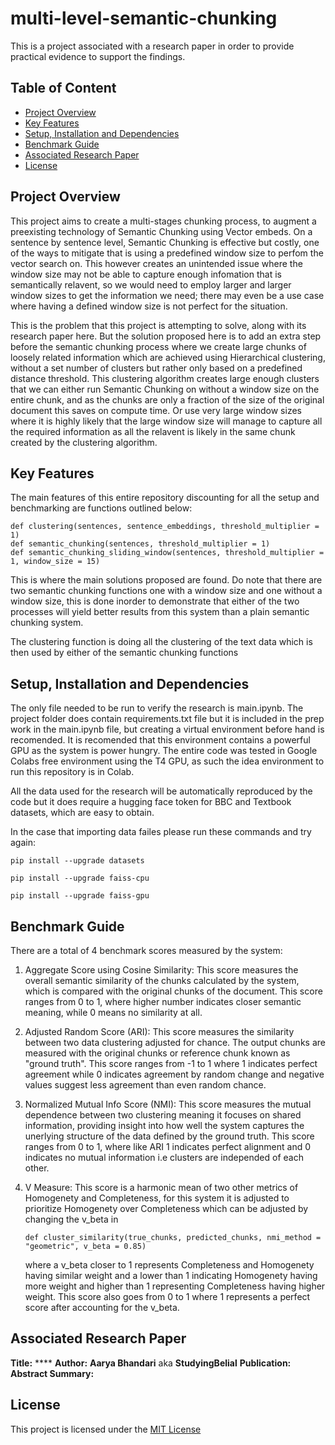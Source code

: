 # multi-level-semantic-chunking
This is a project associated with a research paper in order to provide practical evidence to support the findings.

## Table of Content
* [Project Overview](#project-overview)
* [Key Features](#key-features)
* [Setup, Installation and Dependencies](#setup-installation-and-dependencies)
* [Benchmark Guide](#benchmark-guide)
* [Associated Research Paper](#associated-research-paper)
* [License](#license)

## Project Overview
This project aims to create a multi-stages chunking process, to augment a preexisting technology of Semantic Chunking using Vector embeds. On a sentence by sentence level, Semantic Chunking is effective but costly, one of the ways to mitigate that is using a predefined window size to perfom the vector search on. This however creates an unintended issue where the window size may not be able to capture enough infomation that is semantically relavent, so we would need to employ larger and larger window sizes to get the information we need; there may even be a use case where having a defined window size is not perfect for the situation.

This is the problem that this project is attempting to solve, along with its research paper here. But the solution proposed here is to add an extra step before the semantic chunking process where we create large chunks of loosely related information which are achieved using Hierarchical clustering, without a set number of clusters but rather only based on a predefined distance threshold. This clustering algorithm creates large enough clusters that we can either run Semantic Chunking on without a window size on the entire chunk, and as the chunks are only a fraction of the size of the original document this saves on compute time. Or use very large window sizes where it is highly likely that the large window size will manage to capture all the required information as all the relavent is likely in the same chunk created by the clustering algorithm.

## Key Features
The main features of this entire repository discounting for all the setup and benchmarking are functions outlined below:
```
def clustering(sentences, sentence_embeddings, threshold_multiplier = 1)
def semantic_chunking(sentences, threshold_multiplier = 1)
def semantic_chunking_sliding_window(sentences, threshold_multiplier = 1, window_size = 15)
```
This is where the main solutions proposed are found. Do note that there are two semantic chunking functions one with a window size and one without a window size, this is done inorder to demonstrate that either of the two processes will yield better results from this system than a plain semantic chunking system.

The clustering function is doing all the clustering of the text data which is then used by either of the semantic chunking functions

## Setup, Installation and Dependencies
The only file needed to be run to verify the research is main.ipynb. The project folder does contain requirements.txt file but it is included in the prep work in the main.ipynb file, but creating a virtual environment before hand is recomended.
It is recomended that this environment contains a powerful GPU as the system is power hungry. The entire code was tested in Google Colabs free environment using the T4 GPU, as such the idea environment to run this repository is in Colab.

All the data used for the research will be automatically reproduced by the code but it does require a hugging face token for BBC and Textbook datasets, which are easy to obtain.

In the case that importing data failes please run these commands and try again:
```
pip install --upgrade datasets
```
```
pip install --upgrade faiss-cpu
```
```
pip install --upgrade faiss-gpu
```

## Benchmark Guide
There are a total of 4 benchmark scores measured by the system:
1. Aggregate Score using Cosine Similarity:
    This score measures the overall semantic similarity of the chunks calculated by the system, which is compared with the original chunks of the document.
    This score ranges from 0 to 1, where higher number indicates closer semantic meaning, while 0 means no similarity at all.

2. Adjusted Random Score (ARI):
    This score measures the similarity between two data clustering adjusted for chance. The output chunks are measured with the original chunks or reference chunk known as "ground truth".
    This score ranges from -1 to 1 where 1 indicates perfect agreement while 0 indicates agreement by random change and negative values suggest less agreement than even random chance.

3. Normalized Mutual Info Score (NMI):
    This score measures the mutual dependence between two clustering meaning it focuses on shared information, providing insight into how well the system captures the unerlying structure of the data defined by the ground truth.
    This score ranges from 0 to 1, where like ARI 1 indicates perfect alignment and 0 indicates no mutual information i.e clusters are independed of each other.

4. V Measure:
    This score is a harmonic mean of two other metrics of Homogenety and Completeness, for this system it is adjusted to prioritize Homogenety over Completeness which can be adjusted by changing the v_beta in
    ```
    def cluster_similarity(true_chunks, predicted_chunks, nmi_method = "geometric", v_beta = 0.85)
    ```
    where a v_beta closer to 1 represents Completeness and Homogenety having similar weight and a lower than 1 indicating Homogenety having more weight and higher than 1 representing Completeness having higher weight.
    This score also goes from 0 to 1 where 1 represents a perfect score after accounting for the v_beta.

## Associated Research Paper
**Title:** ****
**Author:** **Aarya Bhandari** aka **StudyingBelial**
**Publication:**
**Abstract Summary:**

## License
This project is licensed under the [MIT License](LICENSE)